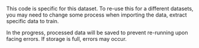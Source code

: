 This code is specific for this dataset. To re-use this for a different datasets, you may need to change some process when importing the data, extract specific data to train.

In the progress, processed data will be saved to prevent re-running upon facing errors. If storage is full, errors may occur.

